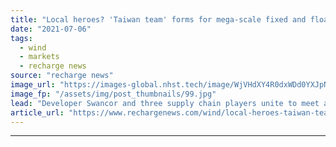 ```yaml
---
title: "Local heroes? 'Taiwan team' forms for mega-scale fixed and floating wind farms"
date: "2021-07-06"
tags: 
  - wind
  - markets
  - recharge news
source: "recharge news"
image_url: "https://images-global.nhst.tech/image/WjVHdXY4R0dxWDd0YXJpNEx5VFVNd1Vja2FvQ1hTU3dlcVZadmlGSm9BMD0=/nhst/binary/32909ff3ff189891c08e0ed39657ae70"
image_fp: "/assets/img/post_thumbnails/99.jpg"
lead: "Developer Swancor and three supply chain players unite to meet ambition to 'have renewable energy Taiwan-made'"
article_url: "https://www.rechargenews.com/wind/local-heroes-taiwan-team-forms-for-mega-scale-fixed-and-floating-wind-farms/2-1-1035799"
---
```


---
